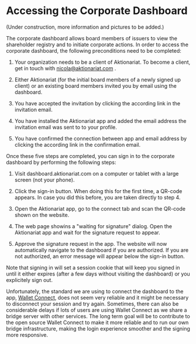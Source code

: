 Accessing the Corporate Dashboard
===

(Under construction, more information and pictures to be added.)

The corporate dashboard allows board members of issuers to view the shareholder registry and to initiate corporate actions. In order to access the corporate dashboard, the following preconditions need to be completed:

1. Your organization needs to be a client of Aktionariat. To become a client, get in touch with nicola@aktionariat.com .

2. Either Aktionariat (for the initial board members of a newly signed up client) or an existing board members invited you by email using the dashboard.

3. You have accepted the invitation by clicking the according link in the invitation email.

4. You have installed the Aktionariat app and added the email address the invitation email was sent to to your profile.

5. You have confirmed the connection between app and email address by clicking the according link in the confirmation email.

Once these five steps are completed, you can sign in to the corporate dashboard by performing the following steps:

1. Visit dashboard.aktionariat.com on a computer or tablet with a large screen (not your phone).

2. Click the sign-in button. When doing this for the first time, a QR-code appears. In case you did this before, you are taken directly to step 4.

3. Open the Aktionariat app, go to the connect tab and scan the QR-code shown on the website.

4. The web page showins a "waiting for signature" dialog. Open the Aktionariat app and wait for the signature request to appear.

5. Approve the signature request in the app. The website will now automatically navigate to the dashboard if you are authorized. If you are not authorized, an error message will appear below the sign-in button.

Note that signing in will set a session cookie that will keep you signed in until it either expires (after a few days without visiting the dashboard) or you explicitely sign out.

Unfortunately, the standard we are using to connect the dashboard to the app, [Wallet Connect](https://walletconnect.org/), does not seem very reliable and it might be necessary to disconnect your session and try again. Sometimes, there can also be considerable delays if lots of users are using Wallet Connect as we share a bridge server with other services. The long term goal will be to contribute to the open source Wallet Connect to make it more reliable and to run our own bridge infrastructure, making the login experience smoother and the signing more responsive.

